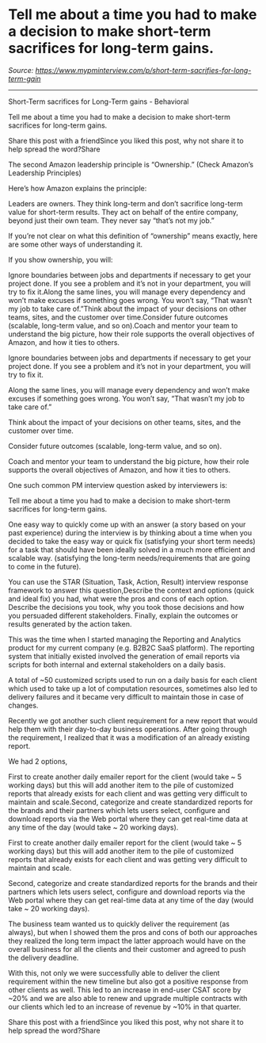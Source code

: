 # Tell me about a time you had to make a decision to make short-term sacrifices for long-term gains.

*Source: https://www.mypminterview.com/p/short-term-sacrifies-for-long-term-gain*

---

Short-Term sacrifices for Long-Term gains - Behavioral

Tell me about a time you had to make a decision to make short-term sacrifices for long-term gains.

Share this post with a friendSince you liked this post, why not share it to help spread the word?Share





The second Amazon leadership principle is “Ownership.” (Check Amazon’s Leadership Principles)



Here’s how Amazon explains the principle:

Leaders are owners. They think long-term and don’t sacrifice long-term value for short-term results. They act on behalf of the entire company, beyond just their own team. They never say “that’s not my job.” 

If you’re not clear on what this definition of “ownership” means exactly,  here are some other ways of understanding it. 



If you show ownership, you will:

Ignore boundaries between jobs and departments if necessary to get your project done. If you see a problem and it’s not in your department, you will try to fix it.Along the same lines,  you will manage every dependency and won’t make excuses if something goes wrong. You won’t say, “That wasn’t my job to take care of.”Think about the impact of your decisions on other teams, sites, and the customer over time.Consider future outcomes (scalable, long-term value, and so on).Coach and mentor your team to understand the big picture, how their role supports the overall objectives of Amazon, and how it ties to others.

Ignore boundaries between jobs and departments if necessary to get your project done. If you see a problem and it’s not in your department, you will try to fix it.

Along the same lines,  you will manage every dependency and won’t make excuses if something goes wrong. You won’t say, “That wasn’t my job to take care of.”

Think about the impact of your decisions on other teams, sites, and the customer over time.

Consider future outcomes (scalable, long-term value, and so on).

Coach and mentor your team to understand the big picture, how their role supports the overall objectives of Amazon, and how it ties to others.

One such common PM interview question asked by interviewers is:

Tell me about a time you had to make a decision to make short-term sacrifices for long-term gains.



One easy way to quickly come up with an answer (a story based on your past experience) during the interview is by thinking about a time when you decided to take the easy way or quick fix (satisfying your short term needs) for a task that should have been ideally solved in a much more efficient and scalable way. (satisfying the long-term needs/requirements that are going to come in the future).

You can use the STAR (Situation, Task, Action, Result) interview response framework to answer this question,Describe the context and options (quick and ideal fix) you had, what were the pros and cons of each option. Describe the decisions you took, why you took those decisions and how you persuaded different stakeholders. Finally, explain the outcomes or results generated by the action taken.



This was the time when I started managing the Reporting and Analytics product for my current company (e.g. B2B2C SaaS platform). The reporting system that initially existed involved the generation of email reports via scripts for both internal and external stakeholders on a daily basis. 

A total of ~50 customized scripts used to run on a daily basis for each client which used to take up a lot of computation resources, sometimes also led to delivery failures and it became very difficult to maintain those in case of changes.

Recently we got another such client requirement for a new report that would help them with their day-to-day business operations. After going through the requirement, I realized that it was a modification of an already existing report. 



We had 2 options, 

First to create another daily emailer report for the client (would take ~ 5 working days) but this will add another item to the pile of customized reports that already exists for each client and was getting very difficult to maintain and scale.Second, categorize and create standardized reports for the brands and their partners which lets users select, configure and download reports via the Web portal where they can get real-time data at any time of the day (would take ~ 20 working days).

First to create another daily emailer report for the client (would take ~ 5 working days) but this will add another item to the pile of customized reports that already exists for each client and was getting very difficult to maintain and scale.

Second, categorize and create standardized reports for the brands and their partners which lets users select, configure and download reports via the Web portal where they can get real-time data at any time of the day (would take ~ 20 working days).



The business team wanted us to quickly deliver the requirement (as always), but when I showed them the pros and cons of both our approaches they realized the long term impact the latter approach would have on the overall business for all the clients and their customer and agreed to push the delivery deadline. 



With this, not only we were successfully able to deliver the client requirement within the new timeline but also got a positive response from other clients as well. This led to an increase in end-user CSAT score by ~20% and we are also able to renew and upgrade multiple contracts with our clients which led to an increase of revenue by ~10% in that quarter.



Share this post with a friendSince you liked this post, why not share it to help spread the word?Share